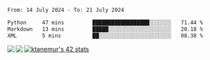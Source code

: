 <!--START_SECTION:waka-->

```txt
From: 14 July 2024 - To: 21 July 2024

Python     47 mins         ██████████████████░░░░░░░   71.44 %
Markdown   13 mins         █████░░░░░░░░░░░░░░░░░░░░   20.18 %
XML        5 mins          ██░░░░░░░░░░░░░░░░░░░░░░░   08.38 %
```

<!--END_SECTION:waka-->
<a href="https://github.com/anuraghazra/github-readme-stats">
  <img align="left" src="https://github-readme-stats.vercel.app/api?username=Tanesan&count_private=true&show_icons=true" />
<img align="left" src="https://github-readme-stats.vercel.app/api/top-langs/?username=Tanesan" />
</a>

[![ktanemur's 42 stats](https://badge42.vercel.app/api/v2/cl1wslf6s002109l771rng2w8/stats?cursusId=21&coalitionId=62)](https://github.com/JaeSeoKim/badge42)
